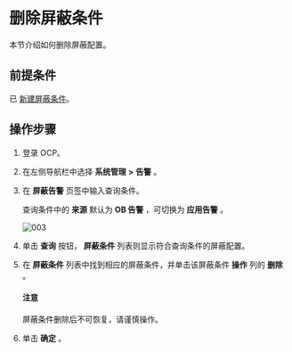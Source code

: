 删除屏蔽条件
===========================

本节介绍如何删除屏蔽配置。

前提条件
-------------------------

已 [新建屏蔽条件](../900.use-alert-management/1400.new-shielding-conditions.md)。

操作步骤
-------------------------

1. 登录 OCP。



2. 在左侧导航栏中选择 **系统管理** **\>** **告警** 。



3. 在 **屏蔽告警** 页签中输入查询条件。

   查询条件中的 **来源** 默认为 **OB 告警** ，可切换为 **应用告警** 。

   ![003](https://help-static-aliyun-doc.aliyuncs.com/assets/img/zh-CN/4429060261/p271386.png)


4. 单击 **查询** 按钮， **屏蔽条件** 列表则显示符合查询条件的屏蔽配置。



5. 在 **屏蔽条件** 列表中找到相应的屏蔽条件，并单击该屏蔽条件 **操作** 列的 **删除** 。

   <main id="notice" type='notice'><h4>注意</h4><p>屏蔽条件删除后不可恢复，请谨慎操作。</p></main>




6. 单击 **确定** 。




